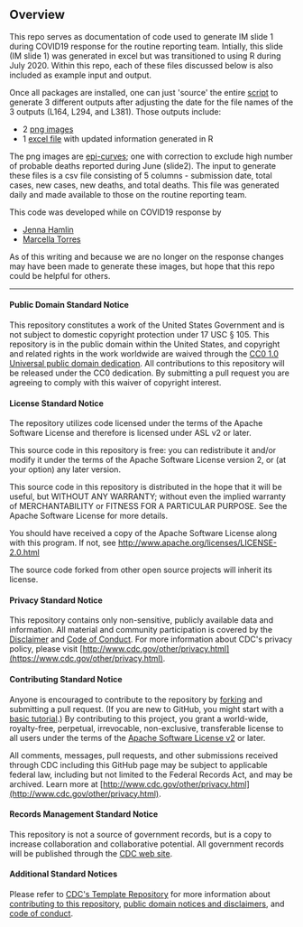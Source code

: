 ## Overview
This repo serves as documentation of code used to generate IM slide 1 during COVID19 response 
for the routine reporting team. Intially, this slide (IM slide 1) was generated in excel but 
was transitioned to using R during July 2020. Within this repo, each of these files discussed
below is also included as example input and output. 

Once all packages are installed, one can just 'source' the entire [script](https://github.com/CDCgov/IMslide/tree/master/code) to generate
3 different outputs after adjusting the date for the file names of the 3 outputs (L164, 
L294, and L381). 
Those outputs include: 

* 2 [png images](https://github.com/CDCgov/IMslide/tree/master/images) 
* 1 [excel file](https://github.com/CDCgov/IMslide/tree/master/updated.data) with updated information generated in R

The png images are [epi-curves](https://www.cdc.gov/foodsafety/outbreaks/investigating-outbreaks/epi-curves.html); one with correction to exclude high number of probable 
deaths reported during June (slide2). The input to generate these files is a csv file
consisting of 5 columns - submission date, total cases, new cases, new deaths, and total deaths.
This file was generated daily and made available to those on the routine reporting team. 

This code was developed while on COVID19 response by 

* [Jenna Hamlin](https://github.com/jennahamlin)
* [Marcella Torres](https://www.linkedin.com/in/marcela-torres24)

As of this writing and because we are no longer on the response changes may have been
made to generate these images, but hope that this repo could be helpful for others. 


--------------------------------------------------------------------------------------------
  
#### Public Domain Standard Notice
This repository constitutes a work of the United States Government and is not
subject to domestic copyright protection under 17 USC § 105. This repository is in
the public domain within the United States, and copyright and related rights in
the work worldwide are waived through the [CC0 1.0 Universal public domain dedication](https://creativecommons.org/publicdomain/zero/1.0/).
All contributions to this repository will be released under the CC0 dedication. By
submitting a pull request you are agreeing to comply with this waiver of
copyright interest.

#### License Standard Notice
The repository utilizes code licensed under the terms of the Apache Software
License and therefore is licensed under ASL v2 or later.

This source code in this repository is free: you can redistribute it and/or modify it under
the terms of the Apache Software License version 2, or (at your option) any
later version.

This source code in this repository is distributed in the hope that it will be useful, but WITHOUT ANY
WARRANTY; without even the implied warranty of MERCHANTABILITY or FITNESS FOR A
PARTICULAR PURPOSE. See the Apache Software License for more details.

You should have received a copy of the Apache Software License along with this
program. If not, see http://www.apache.org/licenses/LICENSE-2.0.html

The source code forked from other open source projects will inherit its license.

#### Privacy Standard Notice
This repository contains only non-sensitive, publicly available data and
information. All material and community participation is covered by the
[Disclaimer](https://github.com/CDCgov/template/blob/master/DISCLAIMER.md)
and [Code of Conduct](https://github.com/CDCgov/template/blob/master/code-of-conduct.md).
For more information about CDC's privacy policy, please visit [http://www.cdc.gov/other/privacy.html](https://www.cdc.gov/other/privacy.html).

#### Contributing Standard Notice
Anyone is encouraged to contribute to the repository by [forking](https://help.github.com/articles/fork-a-repo)
and submitting a pull request. (If you are new to GitHub, you might start with a
[basic tutorial](https://help.github.com/articles/set-up-git).) By contributing
to this project, you grant a world-wide, royalty-free, perpetual, irrevocable,
non-exclusive, transferable license to all users under the terms of the
[Apache Software License v2](http://www.apache.org/licenses/LICENSE-2.0.html) or
later.

All comments, messages, pull requests, and other submissions received through
CDC including this GitHub page may be subject to applicable federal law, including but not limited to the Federal Records Act, and may be archived. Learn more at [http://www.cdc.gov/other/privacy.html](http://www.cdc.gov/other/privacy.html).

#### Records Management Standard Notice
This repository is not a source of government records, but is a copy to increase
collaboration and collaborative potential. All government records will be
published through the [CDC web site](http://www.cdc.gov).

#### Additional Standard Notices
Please refer to [CDC's Template Repository](https://github.com/CDCgov/template)
for more information about [contributing to this repository](https://github.com/CDCgov/template/blob/master/CONTRIBUTING.md),
[public domain notices and disclaimers](https://github.com/CDCgov/template/blob/master/DISCLAIMER.md),
and [code of conduct](https://github.com/CDCgov/template/blob/master/code-of-conduct.md).
